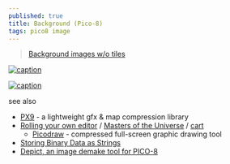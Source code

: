 ```yaml
---
published: true
title: Background (Pico-8)
tags: pico8 image
---
```

> [Background images w/o tiles](https://www.lexaloffle.com/bbs/?tid=38884)

<link rel="shortcut icon" href="https://static.wikia.nocookie.net/pico-8/images/4/4a/Site-favicon.ico/revision/latest?cb=20210713144653" type="image/x-icon" />

[![caption](https://www.lexaloffle.com/media/45707/rle%20p8_1.gif)](https://www.lexaloffle.com/bbs/?tid=38884)

[![caption](https://www.lexaloffle.com/media/32989/motu_000.png)](https://www.lexaloffle.com/bbs/?tid=39384)

see also
- [PX9](https://www.lexaloffle.com/bbs/?tid=34058) - a lightweight gfx & map compression library
- [Rolling your own editor](https://itch.io/post/1522416) / [Masters of the Universe](https://itch.io/t/818099/masters-of-the-universe) / [cart](https://theroboz.itch.io/motu)
	- [Picodraw](https://www.lexaloffle.com/bbs/?tid=39384) - compressed full-screen graphic drawing tool
- [Storing Binary Data as Strings](https://www.lexaloffle.com/bbs/?tid=38692)
- [Depict, an image demake tool for PICO-8](https://www.reddit.com/r/pico8/comments/lezpxy/updated_depict_an_image_demake_tool_for_pico8/)
